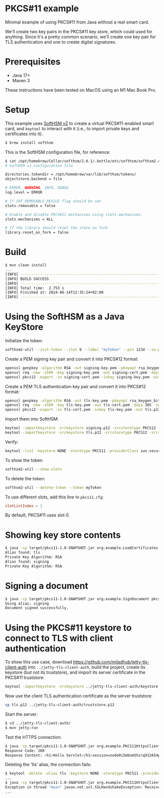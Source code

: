 # PKCS#11 example

Minimal example of using PKCS#11 from Java without a real smart card.

We'll create two key pairs in the PKCS#11 key store, which could used for
anything. Since it's a pretty common scenario, we'll create one key pair for TLS
authentication and one to create digital signatures.

# Prerequisites

* Java 17+
* Maven 3

These instructions have been tested on MacOS using an M1 Mac Book Pro.

# Setup

This example uses [SoftHSM v2](https://github.com/opendnssec/SoftHSMv2) to create
a virtual PKCS#11-enabled smart card, and `keytool` to interact with it (i.e.,
to import private keys and certificates into it).

```bash
$ brew install softhsm
```

This is the SoftHSM configuration file, for reference:

```bash
$ cat /opt/homebrew/Cellar/softhsm/2.6.1/.bottle/etc/softhsm/softhsm2.conf
# SoftHSM v2 configuration file

directories.tokendir = /opt/homebrew/var/lib/softhsm/tokens/
objectstore.backend = file

# ERROR, WARNING, INFO, DEBUG
log.level = ERROR

# If CKF_REMOVABLE_DEVICE flag should be set
slots.removable = false

# Enable and disable PKCS#11 mechanisms using slots.mechanisms.
slots.mechanisms = ALL

# If the library should reset the state on fork
library.reset_on_fork = false
```

# Build

```bash
$ mvn clean install
...
[INFO] ------------------------------------------------------------------------
[INFO] BUILD SUCCESS
[INFO] ------------------------------------------------------------------------
[INFO] Total time:  2.753 s
[INFO] Finished at: 2024-06-14T12:35:24+02:00
[INFO] ------------------------------------------------------------------------
```

# Using the SoftHSM as a Java KeyStore

Initialize the token:

```bash
softhsm2-util --init-token --slot 0 --label "myToken" --pin 1234 --so-pin 5678
```

Create a PEM signing key pair and convert it into PKCS#12 format:

```bash
openssl genpkey -algorithm RSA -out signing-key.pem -pkeyopt rsa_keygen_bits:2048
openssl req -new -x509 -key signing-key.pem -out signing-cert.pem -days 365 -subj "/CN=signing"
openssl pkcs12 -export -in signing-cert.pem -inkey signing-key.pem -out signing.p12 -name signing -password pass:changeit
```

Create a PEM TLS authentication key pair and convert it into PKCS#12 format:

```bash
openssl genpkey -algorithm RSA -out tls-key.pem -pkeyopt rsa_keygen_bits:2048
openssl req -new -x509 -key tls-key.pem -out tls-cert.pem -days 365 -subj "/CN=tls"
openssl pkcs12 -export -in tls-cert.pem -inkey tls-key.pem -out tls.p12 -name tls -password pass:changeit
```

Import them into SoftHSM:

```bash
keytool -importkeystore -srckeystore signing.p12 -srcstoretype PKCS12 -srcstorepass changeit -destkeystore NONE -deststoretype PKCS11 -providerClass sun.security.pkcs11.SunPKCS11 -providerArg pkcs11.cfg -alias signing -deststorepass 1234
keytool -importkeystore -srckeystore tls.p12 -srcstoretype PKCS12 -srcstorepass changeit -destkeystore NONE -deststoretype PKCS11 -providerClass sun.security.pkcs11.SunPKCS11 -providerArg pkcs11.cfg -alias tls -deststorepass 1234
```

Verify:

```bash
keytool -list -keystore NONE -storetype PKCS11 -providerClass sun.security.pkcs11.SunPKCS11 -providerArg pkcs11.cfg -storepass 1234
```

To show the token:

```bash
softhsm2-util --show-slots
```

To delete the token:

```bash
softhsm2-util --delete-token --token myToken
```

To use different slots, add this line to `pkcs11.cfg`:

```conf
slotListIndex = 1
```

By default, PKCS#11 uses slot 0.

# Showing key store contents

```bash
$ java -cp target/pkcs11-1.0-SNAPSHOT.jar org.example.LoadCertificates pkcs11.cfg
Alias found: tls
Private Key Algorithm: RSA
Alias found: signing
Private Key Algorithm: RSA
```

# Signing a document

```bash
$ java -cp target/pkcs11-1.0-SNAPSHOT.jar org.example.SignDocument pkcs11.cfg signing
Using alias: signing
Document signed successfully.
```

# Using the PKCS#11 keystore to connect to TLS with client authentication

To show this use case, download https://github.com/miladhub/jetty-tls-client-auth
into `../jetty-tls-client-auth`, build the project, create its keystore (but not
its truststore), and import its server certificate in the PKCS#11 truststore:

```bash
keytool -importkeystore -srckeystore ../jetty-tls-client-auth/keystore.p12 -srcstoretype PKCS12 -srcstorepass changeit -destkeystore NONE -deststoretype PKCS11 -providerClass sun.security.pkcs11.SunPKCS11 -providerArg pkcs11.cfg -alias jetty -deststorepass 1234
```

Now use the client TLS authentication certificate as the server truststore:

```bash
cp tls.p12 ../jetty-tls-client-auth/truststore.p12
```

Start the server:

```bash
$ cd ../jetty-tls-client-auth/
$ mvn jetty:run
```

Test the HTTPS connection:

```bash
$ java -cp target/pkcs11-1.0-SNAPSHOT.jar org.example.PKCS11HttpsClient pkcs11.cfg https://localhost:8443/hello
Response Code: 200
Response Content: <h1>Hello Servlet</h1>session=node0i5mbom5hzrq912654pxkkalwy0
```

Deleting the 'tls' alias, the connection fails:

```bash
$ keytool -delete -alias tls -keystore NONE -storetype PKCS11 -providerClass sun.security.pkcs11.SunPKCS11 -providerArg pkcs11.cfg -storepass 1234
...
$ java -cp target/pkcs11-1.0-SNAPSHOT.jar org.example.PKCS11HttpsClient pkcs11.cfg https://localhost:8443/hello
Exception in thread "main" javax.net.ssl.SSLHandshakeException: Received fatal alert: bad_certificate
...
```